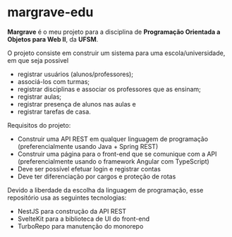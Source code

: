 # margrave-edu

**Margrave** é o meu projeto para a disciplina de **Programação Orientada a Objetos para Web II**, da **<span title='Universidade Federal de Santa Maria'>UFSM</span>**.

O projeto consiste em construir um sistema para uma escola/universidade, em que seja possivel <br/>
- registrar usuários (alunos/professores); <br/>
- associá-los com turmas;
- registrar disciplinas e associar os professores que as ensinam;
- registrar aulas;
- registrar presença de alunos nas aulas e
- registrar tarefas de casa.

Requisitos do projeto:
- Construir uma API REST em qualquer linguagem de programação (preferencialmente usando Java + Spring REST)
- Construir uma página para o front-end que se comunique com a API (preferencialmente usando o framework Angular com TypeScript)
- Deve ser possível efetuar login e registrar contas
- Deve ter diferenciação por cargos e proteção de rotas

Devido a liberdade da escolha da linguagem de programação, esse repositório usa as seguintes tecnologias:<br/>
- NestJS para construção da API REST
- SvelteKit para a biblioteca de UI do front-end
- TurboRepo para manutenção do monorepo
